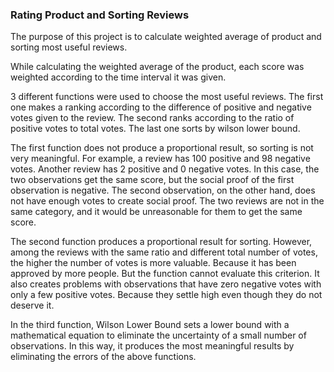 ### Rating Product and Sorting Reviews

The purpose of this project is to calculate weighted average of product and sorting most useful reviews.

While calculating the weighted average of the product, each score was weighted according to the time interval it was given.

3 different functions were used to choose the most useful reviews. The first one makes a ranking according to the 
difference of positive and negative votes given to the review. The second ranks according to the ratio of positive 
votes to total votes. The last one sorts by wilson lower bound.

The first function does not produce a proportional result, so sorting is not very meaningful. 
For example, a review has 100 positive and 98 negative votes. Another review has 2 positive and 0 negative votes. 
In this case, the two observations get the same score, but the social proof of the first observation is negative. 
The second observation, on the other hand, does not have enough votes to create social proof. 
The two reviews are not in the same category, and it would be unreasonable for them to get the same score.

The second function produces a proportional result for sorting. However, among the reviews with the same ratio 
and different total number of votes, the higher the number of votes is more valuable. Because it has been approved by 
more people. But the function cannot evaluate this criterion. It also creates problems with observations that have zero 
negative votes with only a few positive votes. Because they settle high even though they do not deserve it.

In the third function, Wilson Lower Bound sets a lower bound with a mathematical equation to eliminate the uncertainty 
of a small number of observations. In this way, it produces the most meaningful results by eliminating the errors of 
the above functions.





